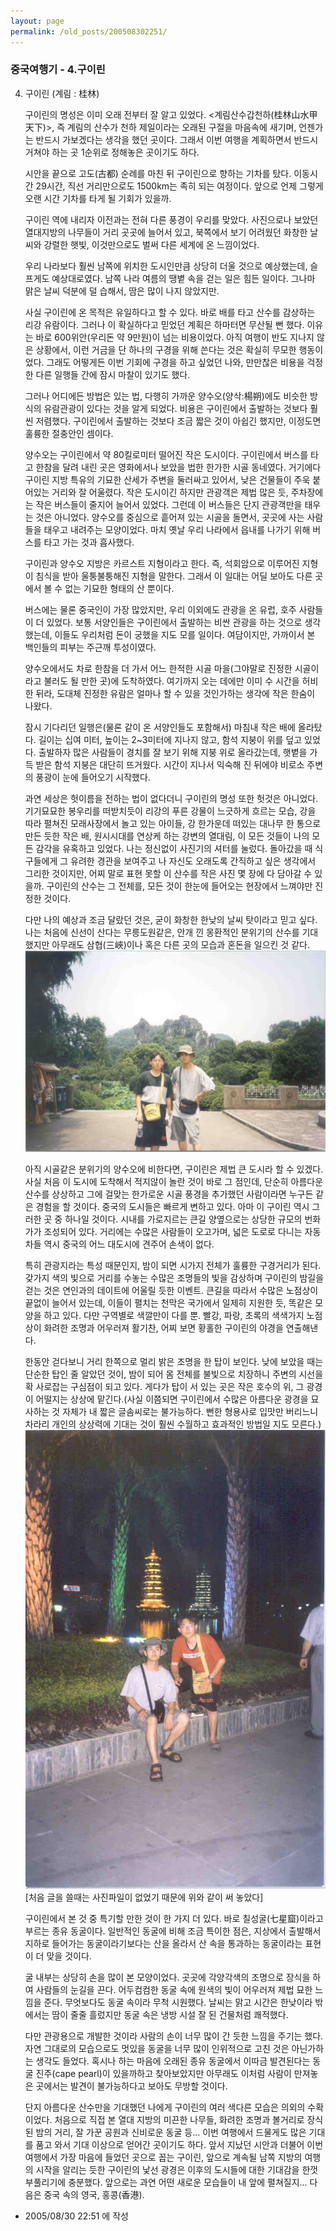 ```yaml
---
layout: page
permalink: /old_posts/200508302251/
---
```


### 중국여행기 - 4.구이린

4. 구이린 (계림 : 桂林)
 

   구이린의 명성은 이미 오래 전부터 잘 알고 있었다. <계림산수갑천하(桂林山水甲天下)>, 즉 계림의 산수가 천하 제일이라는 오래된 구절을 마음속에 새기며, 언젠가는 반드시 가보겠다는 생각을 했던 곳이다. 그래서 이번 여행을 계획하면서 반드시 거쳐야 하는 곳 1순위로 정해놓은 곳이기도 하다.

   시안을 끝으로 고도(古都) 순례를 마친 뒤 구이린으로 향하는 기차를 탔다. 이동시간 29시간, 직선 거리만으로도 1500km는 족히 되는 여정이다. 앞으로 언제 그렇게 오랜 시간 기차를 타게 될 기회가 있을까.
 

   구이린 역에 내리자 이전과는 전혀 다른 풍경이 우리를 맞았다. 사진으로나 보았던 열대지방의 나무들이 거리 곳곳에 늘어서 있고, 북쪽에서 보기 어려웠던 화창한 날씨와 강렬한 햇빛, 이것만으로도 벌써 다른 세계에 온 느낌이었다.

   우리 나라보다 훨씬 남쪽에 위치한 도시인만큼 상당히 더울 것으로 예상했는데, 슬프게도 예상대로였다. 남쪽 나라 여름의 땡볕 속을 걷는 일은 힘든 일이다. 그나마 맑은 날씨 덕분에 덜 습해서, 땀은 많이 나지 않았지만.
 

   사실 구이린에 온 목적은 유일하다고 할 수 있다. 바로 배를 타고 산수를 감상하는 리강 유람이다. 그러나 이 확실하다고 믿었던 계획은 하마터면 무산될 뻔 했다. 이유는 바로 600위안(우리돈 약 9만원)이 넘는 비용이었다. 아직 여행이 반도 지나지 않은 상황에서, 이런 거금을 단 하나의 구경을 위해 쓴다는 것은 확실히 무모한 행동이었다. 그래도 어떻게든 이번 기회에 구경을 하고 싶었던 나와, 만만찮은 비용을 걱정한 다른 일행들 간에 잠시 마찰이 있기도 했다.

   그러나 어디에든 방법은 있는 법, 다행히 가까운 양수오(양삭:楊朔)에도 비슷한 방식의 유람관광이 있다는 것을 알게 되었다. 비용은 구이린에서 출발하는 것보다 훨씬 저렴했다. 구이린에서 출발하는 것보다 조금 짧은 것이 아쉽긴 했지만, 이정도면 훌륭한 절충안인 셈이다.

   양수오는 구이린에서 약 80킬로미터 떨어진 작은 도시이다. 구이린에서 버스를 타고 한참을 달려 내린 곳은 영화에서나 보았을 법한 한가한 시골 동네였다. 거기에다 구이린 지방 특유의 기묘한 산세가 주변을 둘러싸고 있어서, 낮은 건물들이 주욱 붙어있는 거리와 잘 어울렸다. 작은 도시이긴 하지만 관광객은 제법 많은 듯, 주차장에는 작은 버스들이 줄지어 늘어서 있었다. 그런데 이 버스들은 단지 관광객만을 태우는 것은 아니었다. 양수오를 중심으로 흩어져 있는 시골을 돌면서, 곳곳에 사는 사람들을 태우고 내려주는 모양이었다. 마치 옛날 우리 나라에서 읍내를 나가기 위해 버스를 타고 가는 것과 흡사했다.
 

   구이린과 양수오 지방은 카르스트 지형이라고 한다. 즉, 석회암으로 이루어진 지형이 침식을 받아 울퉁불퉁해진 지형을 말한다. 그래서 이 일대는 어딜 보아도 다른 곳에서 볼 수 없는 기묘한 형태의 산 뿐이다.

   버스에는 물론 중국인이 가장 많았지만, 우리 이외에도 관광을 온 유럽, 호주 사람들이 더 있었다. 보통 서양인들은 구이린에서 출발하는 비싼 관광을 하는 것으로 생각했는데, 이들도 우리처럼 돈이 궁했을 지도 모를 일이다. 여담이지만, 가까이서 본 백인들의 피부는 주근깨 투성이였다.

   양수오에서도 차로 한참을 더 가서 어느 한적한 시골 마을(그야말로 진정한 시골이라고 불러도 될 만한 곳)에 도착하였다. 여기까지 오는 데에만 이미 수 시간을 허비한 뒤라, 도대체 진정한 유람은 얼마나 할 수 있을 것인가하는 생각에 작은 한숨이 나왔다.

   잠시 기다리던 일행은(물론 같이 온 서양인들도 포함해서) 마침내 작은 배에 올라탔다. 길이는 십여 미터, 높이는 2~3미터에 지나지 않고, 함석 지붕이 위를 덮고 있었다. 출발하자 많은 사람들이 경치를 잘 보기 위해 지붕 위로 올라갔는데, 햇볕을 가득 받은 함석 지붕은 대단히 뜨거웠다. 시간이 지나서 익숙해 진 뒤에야 비로소 주변의 풍광이 눈에 들어오기 시작했다.

   과연 세상은 헛이름을 전하는 법이 없다더니 구이린의 명성 또한 헛것은 아니었다. 기기묘묘한 봉우리를 떠받치듯이 리강의 푸른 강물이 느긋하게 흐르는 모습, 강을 따라 펼쳐진 모래사장에서 놀고 있는 아이들, 강 한가운데 떠있는 대나무 한 통으로 만든 듯한 작은 배, 원시시대를 연상케 하는 강변의 열대림, 이 모든 것들이 나의 모든 감각을 유혹하고 있었다. 나는 정신없이 사진기의 셔터를 눌렀다. 돌아갔을 때 식구들에게 그 유려한 경관을 보여주고 나 자신도 오래도록 간직하고 싶은 생각에서 그리한 것이지만, 어찌 말로 표현 못할 이 산수를 작은 사진 몇 장에 다 담아갈 수 있을까. 구이린의 산수는 그 전체를, 모든 것이 한눈에 들어오는 현장에서 느껴야만 진정한 것이다.

   다만 나의 예상과 조금 달랐던 것은, 굳이 화창한 한낮의 날씨 탓이라고 믿고 싶다. 나는 처음에 신선이 산다는 무릉도원같은, 안개 낀 몽환적인 분위기의 산수를 기대했지만 아무래도 삼협(三峽)이나 혹은 다른 곳의 모습과 혼돈을 일으킨 것 같다.
![c0003499_22464558.jpg](200508302251/c0003499_22464558.jpg)

   아직 시골같은 분위기의 양수오에 비한다면, 구이린은 제법 큰 도시라 할 수 있겠다. 사실 처음 이 도시에 도착해서 적지않이 놀란 것이 바로 그 점인데, 단순히 아름다운 산수를 상상하고 그에 걸맞는 한가로운 시골 풍경을 추가했던 사람이라면 누구든 같은 경험을 할 것이다. 중국의 도시들은 빠르게 변하고 있다. 아마 이 구이린 역시 그러한 곳 중 하나일 것이다. 시내를 가로지르는 큰길 양옆으로는 상당한 규모의 번화가가 조성되어 있다. 거리에는 수많은 사람들이 오고가며, 넓은 도로로 다니는 자동차들 역시 중국의 어느 대도시에 견주어 손색이 없다.

   특히 관광지라는 특성 때문인지, 밤이 되면 시가지 전체가 훌륭한 구경거리가 된다. 갖가지 색의 빛으로 거리를 수놓는 수많은 조명들의 빛을 감상하며 구이린의 밤길을 걷는 것은 연인과의 데이트에 어울릴 듯한 이벤트. 큰길을 따라서 수많은 노점상이 끝없이 늘어서 있는데, 이들이 펼치는 천막은 국가에서 일제히 지원한 듯, 똑같은 모양을 하고 있다. 다만 구역별로 색깔만이 다를 뿐. 빨강, 파랑, 초록의 색색가지 노점상이 화려한 조명과 어우러져 활기찬, 어찌 보면 황홀한 구이린의 야경을 연출해낸다.

   한동안 걷다보니 거리 한쪽으로 멀리 밝은 조명을 한 탑이 보인다. 낮에 보았을 때는 단순한 탑인 줄 알았던 것이, 밤이 되어 몸 전체를 불빛으로 치장하니 주변의 시선을 확 사로잡는 구심점이 되고 있다. 게다가 탑이 서 있는 곳은 작은 호수의 위, 그 광경이 어떨지는 상상에 맡긴다.(사실 이쯤되면 구이린에서 수많은 아름다운 광경을 묘사하는 것 자체가 내 짧은 글솜씨로는 불가능하다. 뻔한 형용사로 입맛만 버리느니 차라리 개인의 상상력에 기대는 것이 훨씬 수월하고 효과적인 방법일 지도 모른다.)
![c0003499_2244754.jpg](200508302251/c0003499_2244754.jpg) [처음 글을 쓸때는 사진파일이 없었기 때문에 위와 같이 써 놓았다]

   구이린에서 본 것 중 특기할 만한 것이 한 가지 더 있다. 바로 칠성굴(七星窟)이라고 부르는 종유 동굴이다. 일반적인 동굴에 비해 조금 특이한 점은, 지상에서 출발해서 지하로 들어가는 동굴이라기보다는 산을 올라서 산 속을 통과하는 동굴이라는 표현이 더 맞을 것이다.

   굴 내부는 상당히 손을 많이 본 모양이었다. 곳곳에 각양각색의 조명으로 장식을 하여 사람들의 눈길을 끈다. 어두컴컴한 동굴 속에 원색의 빛이 어우러져 제법 묘한 느낌을 준다. 무엇보다도 동굴 속이라 무척 시원했다. 날씨는 맑고 시간은 한낮이라 밖에서는 땀이 줄줄 흘렀지만 동굴 속은 냉방 시설 잘 된 건물처럼 쾌적했다.

   다만 관광용으로 개발한 것이라 사람의 손이 너무 많이 간 듯한 느낌을 주기는 했다. 자연 그대로의 모습으로도 멋있을 동굴을 너무 많이 인위적으로 고친 것은 아닌가하는 생각도 들었다. 혹시나 하는 마음에 오래된 종유 동굴에서 이따금 발견된다는 동굴 진주(cape pearl)이 있을까하고 찾아보았지만 아무래도 이처럼 사람이 만져놓은 곳에서는 발견이 불가능하다고 보아도 무방할 것이다.
 

   단지 아름다운 산수만을 기대했던 나에게 구이린의 여러 색다른 모습은 의외의 수확이었다. 처음으로 직접 본 열대 지방의 미끈한 나무들, 화려한 조명과 볼거리로 장식된 밤의 거리, 잘 가꾼 공원과 신비로운 동굴 등... 이번 여행에서 드물게도 많은 기대를 품고 와서 기대 이상으로 얻어간 곳이기도 하다. 앞서 지났던 시안과 더불어 이번 여행에서 가장 마음에 들었던 곳으로 꼽는 구이린, 앞으로 계속될 남쪽 지방의 여행의 시작을 알리는 듯한 구이린의 낯선 광경은 이후의 도시들에 대한 기대감을 한껏 부풀리기에 충분했다. 앞으로는 과연 어떤 새로운 모습들이 내 앞에 펼쳐질지... 다음은 중국 속의 영국, 홍콩(香港).





- 2005/08/30 22:51 에 작성
